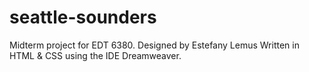 # seattle-sounders

Midterm project for EDT 6380. 
Designed by Estefany Lemus
Written in HTML & CSS using the IDE Dreamweaver.

